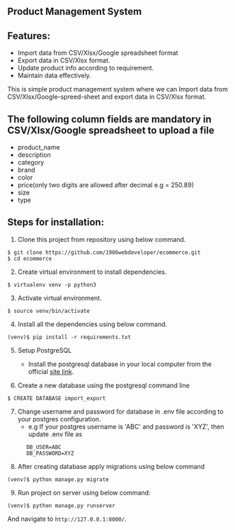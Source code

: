 ## Product Management System 

## Features:
- Import data from CSV/Xlsx/Google spreadsheet format
- Export data in CSV/Xlsx format.
- Update product info according to requirement.
- Maintain data effectively.

This is simple product management system where we can Import data from CSV/Xlsx/Google-spreed-sheet and export data in CSV/Xlsx format.

## The following column fields are mandatory in CSV/Xlsx/Google spreadsheet to upload a file

- product_name
- description
- category
- brand
- color
- price(only two digits are allowed after decimal e.g = 250.89)
- size
- type

## Steps for installation:

1. Clone this project from repository using below command.

```shell script
$ git clone https://github.com/1986webdeveloper/ecommerce.git
$ cd ecommerce
```

2. Create virtual environment to install dependencies.

```shell script
$ virtualenv venv -p python3
``` 

3. Activate virtual environment.

```shell script
$ source venv/bin/activate
```

4. Install all the dependencies using below command.

```shell script
(venv)$ pip install -r requirements.txt
```

5. Setup PostgreSQL
    - Install the postgresql database in your local computer from the official [site link](https://www.postgresql.org/download/).
    
6. Create a new database using the postgresql command line

```shell script
$ CREATE DATABASE import_export
```

7. Change username and password for database in .env file according to your postgres configuration.
    - e.g  If your postgres username is 'ABC' and password is 'XYZ', then update .env file as
```
      DB_USER=ABC
      DB_PASSWORD=XYZ
```

8. After creating database apply migrations using below command

```shell script
(venv)$ python manage.py migrate
```

9. Run project on server using below command:
```shell script
(venv)$ python manage.py runserver
```

And navigate to `http://127.0.0.1:8000/`.